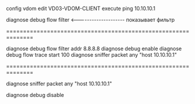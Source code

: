 
config vdom
edit VD03-VDOM-CLIENT
execute ping 10.10.10.1

diagnose debug flow filter <-------------------- показывает фильтр

==============================================================

diagnose debug flow filter addr 8.8.8.8
diagnose debug enable
diagnose debug flow trace start 100
diagnose sniffer packet any "host 10.10.10.1"

==============================================================

diagnose sniffer packet any "host 10.10.10.1"



diagnose debug disable

